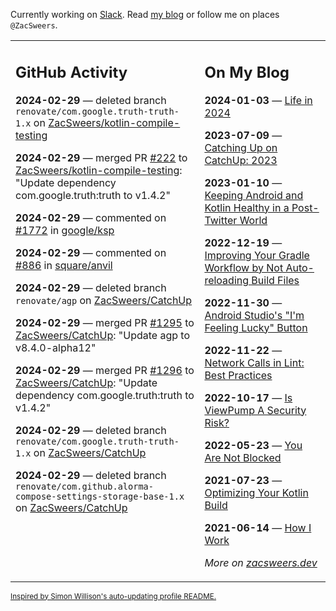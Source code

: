 Currently working on [Slack](https://slack.com/). Read [my blog](https://zacsweers.dev/) or follow me on places `@ZacSweers`.

<table><tr><td valign="top" width="60%">

## GitHub Activity
<!-- githubActivity starts -->
**2024-02-29** — deleted branch `renovate/com.google.truth-truth-1.x` on [ZacSweers/kotlin-compile-testing](https://github.com/ZacSweers/kotlin-compile-testing)

**2024-02-29** — merged PR [#222](https://github.com/ZacSweers/kotlin-compile-testing/pull/222) to [ZacSweers/kotlin-compile-testing](https://github.com/ZacSweers/kotlin-compile-testing): "Update dependency com.google.truth:truth to v1.4.2"

**2024-02-29** — commented on [#1772](https://github.com/google/ksp/issues/1772#issuecomment-1972455952) in [google/ksp](https://github.com/google/ksp)

**2024-02-29** — commented on [#886](https://github.com/square/anvil/pull/886#issuecomment-1972374958) in [square/anvil](https://github.com/square/anvil)

**2024-02-29** — deleted branch `renovate/agp` on [ZacSweers/CatchUp](https://github.com/ZacSweers/CatchUp)

**2024-02-29** — merged PR [#1295](https://github.com/ZacSweers/CatchUp/pull/1295) to [ZacSweers/CatchUp](https://github.com/ZacSweers/CatchUp): "Update agp to v8.4.0-alpha12"

**2024-02-29** — merged PR [#1296](https://github.com/ZacSweers/CatchUp/pull/1296) to [ZacSweers/CatchUp](https://github.com/ZacSweers/CatchUp): "Update dependency com.google.truth:truth to v1.4.2"

**2024-02-29** — deleted branch `renovate/com.google.truth-truth-1.x` on [ZacSweers/CatchUp](https://github.com/ZacSweers/CatchUp)

**2024-02-29** — deleted branch `renovate/com.github.alorma-compose-settings-storage-base-1.x` on [ZacSweers/CatchUp](https://github.com/ZacSweers/CatchUp)
<!-- githubActivity ends -->
</td><td valign="top" width="40%">

## On My Blog
<!-- blog starts -->
**2024-01-03** — [Life in 2024](https://www.zacsweers.dev/life-in-2024/)

**2023-07-09** — [Catching Up on CatchUp: 2023](https://www.zacsweers.dev/catching-up-on-catchup-2023/)

**2023-01-10** — [Keeping Android and Kotlin Healthy in a Post-Twitter World](https://www.zacsweers.dev/keeping-android-healthy/)

**2022-12-19** — [Improving Your Gradle Workflow by Not Auto-reloading Build Files](https://www.zacsweers.dev/improving-your-workflow-by-not-auto-reloading-build-files/)

**2022-11-30** — [Android Studio's "I'm Feeling Lucky" Button](https://www.zacsweers.dev/android-studios-im-feeling-lucky-button/)

**2022-11-22** — [Network Calls in Lint: Best Practices](https://www.zacsweers.dev/network-calls-in-lint-best-practices/)

**2022-10-17** — [Is ViewPump A Security Risk?](https://www.zacsweers.dev/is-viewpump-a-security-risk/)

**2022-05-23** — [You Are Not Blocked](https://www.zacsweers.dev/you-are-not-blocked/)

**2021-07-23** — [Optimizing Your Kotlin Build](https://www.zacsweers.dev/optimizing-your-kotlin-build/)

**2021-06-14** — [How I Work](https://www.zacsweers.dev/how-i-work/)
<!-- blog ends -->
_More on [zacsweers.dev](https://zacsweers.dev/)_
</td></tr></table>

<sub><a href="https://simonwillison.net/2020/Jul/10/self-updating-profile-readme/">Inspired by Simon Willison's auto-updating profile README.</a></sub>